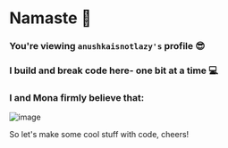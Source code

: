 # Namaste 🙏
### You're viewing `anushkaisnotlazy's` profile 😎
### I build and break code here- one bit at a time 💻
### I and Mona firmly believe that:
![image](https://github.com/user-attachments/assets/fdd8fbe2-98d3-4043-aa84-f7d508e0c1f1)

So let's make some cool stuff with code, cheers!
<!--
**anushkaisnotlazy/anushkaisnotlazy** is a ✨ _special_ ✨ repository because its `README.md` (this file) appears on your GitHub profile.

Here are some ideas to get you started:

- 🔭 I’m currently working on ...
- 🌱 I’m currently learning ...
- 👯 I’m looking to collaborate on ...
- 🤔 I’m looking for help with ...
- 💬 Ask me about ...
- 📫 How to reach me: ...
- 😄 Pronouns: ...
- ⚡ Fun fact: ...
-->
